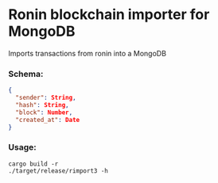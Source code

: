 # Ronin blockchain importer for MongoDB
Imports transactions from ronin into a MongoDB

### Schema:

```json
{
  "sender": String,
  "hash": String,
  "block": Number,
  "created_at": Date
}
```

### Usage:

```shell
cargo build -r
./target/release/rimport3 -h
```
